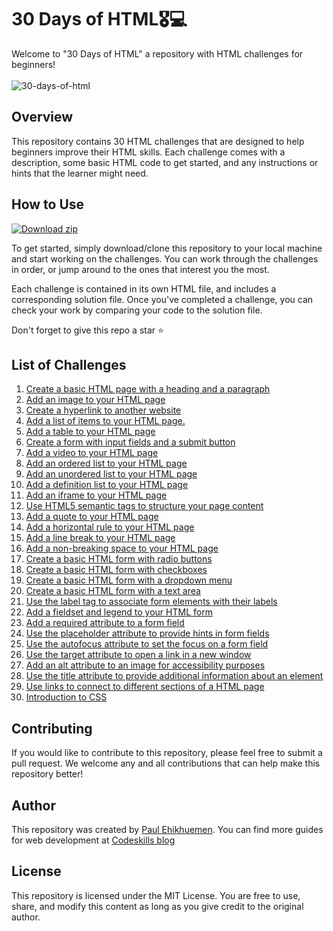# 30 Days of HTML🎖️💻

Welcome to "30 Days of HTML" a repository with HTML challenges for beginners!
<br><br>
![30-days-of-html](https://socialify.git.ci/codeskills-dev/30-days-of-html/image?font=Inter&forks=1&language=1&name=1&pulls=1&stargazers=1&theme=Auto)

## Overview

This repository contains 30 HTML challenges that are designed to help beginners improve their HTML skills. Each challenge comes with a description, some basic HTML code to get started, and any instructions or hints that the learner might need.

## How to Use

<!-- BEGIN LATEST DOWNLOAD BUTTON -->
[![Download zip](https://custom-icon-badges.herokuapp.com/badge/-Download-blue?style=for-the-badge&logo=download&logoColor=white "Download zip")](https://github.com/codeskills-dev/30-days-of-html/archive/v1.0.0.zip)
<!-- END LATEST DOWNLOAD BUTTON -->

To get started, simply download/clone this repository to your local machine and start working on the challenges. You can work through the challenges in order, or jump around to the ones that interest you the most.

Each challenge is contained in its own HTML file, and includes a corresponding solution file. Once you've completed a challenge, you can check your work by comparing your code to the solution file.

Don't forget to give this repo a star ⭐️

## List of Challenges

<ol>
  <li>
  <a href="https://github.com/codeskills-dev/30-days-of-html/tree/main/01%20-%20Basic%20HTML%20Page">
    Create a basic HTML page with a heading and a paragraph
  </a>
  </li>
  <li>
  <a href="https://github.com/codeskills-dev/30-days-of-html/tree/main/02%20-%20Add%20an%20Image%20to%20your%20HTML%20Page">
    Add an image to your HTML page
  </a>
  </li>
  <li>
  <a href="https://github.com/codeskills-dev/30-days-of-html/tree/main/03%20-%20Create%20a%20hyperlink%20to%20another%20website">
    Create a hyperlink to another website
  </a>
  </li>
  <li>
  <a href="https://github.com/codeskills-dev/30-days-of-html/tree/main/04%20-%20Add%20a%20list%20of%20items%20to%20your%20HTML%20page">
  Add a list of items to your HTML page.
  </a>
  </li>

  <li>
  <a href="https://github.com/codeskills-dev/30-days-of-html/tree/main/05%20-%20Add%20a%20table%20to%20your%20HTML%20page">
  Add a table to your HTML page
  </a>
  </li>
  <li>
  <a href="https://github.com/codeskills-dev/30-days-of-html/tree/main/06%20-%20Create%20a%20HTML%20form">
  Create a form with input fields and a submit button
  </a>
  </li>
  <li>
  <a href="https://github.com/codeskills-dev/30-days-of-html/tree/main/07%20-%20Add%20a%20video%20to%20your%20HTML%20Page">
  Add a video to your HTML page
  </a>
  </li>
  <li>
  <a href="https://github.com/codeskills-dev/30-days-of-html/tree/main/08%20-%20Add%20an%20ordered%20list%20to%20your%20HTML%20Page">
  Add an ordered list to your HTML page
  </a>
  </li>
  <li>
  <a href="https://github.com/codeskills-dev/30-days-of-html/tree/main/09%20-%20Add%20an%20unordered%20list%20to%20your%20HTML%20page">
  Add an unordered list to your HTML page
  </a>
  </li>
  <li>
  <a href="https://github.com/codeskills-dev/30-days-of-html/tree/main/10%20-%20Add%20a%20definition%20list%20to%20your%20HTML%20Page">
  Add a definition list to your HTML page
  </a>
  </li>
  <li>
  <a href="https://github.com/codeskills-dev/30-days-of-html/tree/main/11%20-%20Add%20an%20iframe%20to%20your%20HTML%20Page">
  Add an iframe to your HTML page
  </a>
  </li>
  <li>
  <a href="https://github.com/codeskills-dev/30-days-of-html/tree/main/12%20-%20Use%20HTML5%20Sematic%20tags%20for%20page%20structure">
  Use HTML5 semantic tags to structure your page content
  </a>
  </li>
  <li>
  <a href="https://github.com/codeskills-dev/30-days-of-html/tree/main/13%20-%20Add%20a%20quote%20to%20your%20HTML%20Page">
  Add a quote to your HTML page
  </a>
  </li>
  <li>
  <a href="https://github.com/codeskills-dev/30-days-of-html/tree/main/14%20-%20Add%20a%20horizontal%20rule%20to%20your%20HTML%20Page">
  Add a horizontal rule to your HTML page
  </a>
  </li>
  <li>
  <a href="https://github.com/codeskills-dev/30-days-of-html/tree/main/15%20-%20Add%20a%20line%20break%20to%20your%20HTML%20Page">
  Add a line break to your HTML page
  </a>
  </li>
  <li>
  <a href="https://github.com/codeskills-dev/30-days-of-html/tree/main/16%20-%20Add%20a%20non-breaking%20space%20to%20your%20HTML%20Page">
  Add a non-breaking space to your HTML page
  </a>
  </li>
  <li>
  <a href="https://github.com/codeskills-dev/30-days-of-html/tree/main/17%20-%20Create%20a%20basic%20HTML%20form%20with%20radio%20buttons">
  Create a basic HTML form with radio buttons
  </a>
  </li>
  <li>
  <a href="https://github.com/codeskills-dev/30-days-of-html/tree/main/18%20-%20Create%20a%20basic%20HTML%20form%20with%20checkboxes">
  Create a basic HTML form with checkboxes
  </a>
  </li>
  <li>
  <a href="https://github.com/codeskills-dev/30-days-of-html/tree/main/19%20-%20Create%20a%20basic%20HTML%20form%20with%20a%20dropdown%20menu">
  Create a basic HTML form with a dropdown menu
  </a>
  </li>
  <li>
  <a href="https://github.com/codeskills-dev/30-days-of-html/tree/main/20%20-%20Create%20a%20basic%20HTML%20form%20with%20a%20text%20area">
  Create a basic HTML form with a text area
  </a>
  </li>
  <li>
  <a href="https://github.com/codeskills-dev/30-days-of-html/tree/main/21%20-%20Use%20label%20tags%20to%20associate%20form%20elements%20ot%20their%20labels">
  Use the label tag to associate form elements with their labels
  </a>
  </li>
  <li>
  <a href="https://github.com/codeskills-dev/30-days-of-html/tree/main/22%20-%20Add%20a%20fieldset%20and%20legend%20to%20your%20HTML%20form">
  Add a fieldset and legend to your HTML form
  </a>
  </li>
  <li>
  <a href="https://github.com/codeskills-dev/30-days-of-html/tree/main/23%20-%20Add%20a%20required%20attribute%20to%20your%20form%20field">
  Add a required attribute to a form field
  </a>
  </li>
  <li>
  <a href="https://github.com/codeskills-dev/30-days-of-html/tree/main/24%20-%20Use%20placeholder%20attribute%20in%20your%20form">
  Use the placeholder attribute to provide hints in form fields
  </a>
  </li>
  <li>
  <a href="https://github.com/codeskills-dev/30-days-of-html/tree/main/25%20-%20Use%20autofocus%20attribute%20to%20set%20focus%20on%20form%20fields">
  Use the autofocus attribute to set the focus on a form field
  </a>
  </li>
  <li>
  <a href="https://github.com/codeskills-dev/30-days-of-html/tree/main/26%20-%20Use%20target%20attribute%20to%20open%20link%20in%20new%20tab">
  Use the target attribute to open a link in a new window
  </a>
  </li>
  <li>
  <a href="https://github.com/codeskills-dev/30-days-of-html/tree/main/27%20-%20Add%20an%20alt%20attribute%20to%20an%20image%20for%20accessibilty%20purposes">
  Add an alt attribute to an image for accessibility purposes
  </a>
  </li>
  <li>
  <a href="https://github.com/codeskills-dev/30-days-of-html/tree/main/28%20-%20Use%20the%20title%20attribute%20to%20provide%20additional%20information%20about%20an%20element">
  Use the title attribute to provide additional information about an element
  </a>
  </li>
  <li>
  <a href="https://github.com/codeskills-dev/30-days-of-html/tree/main/29%20-%20Use%20links%20to%20connect%20to%20different%20sections%20of%20a%20HTML%20page">
  Use links to connect to different sections of a HTML page
  </a>
  </li>
  <li>
  <a href="https://github.com/codeskills-dev/30-days-of-html/tree/main/30%20-%20Introduction%20to%20CSS">
  Introduction to CSS
  </a>
  </li>

</ol>

## Contributing

If you would like to contribute to this repository, please feel free to submit a pull request. We welcome any and all contributions that can help make this repository better!

## Author

This repository was created by [Paul Ehikhuemen](https://github.com/lordelogos). You can find more guides for web development at [Codeskills blog](https://blog.codeskills.dev)

## License

This repository is licensed under the MIT License. You are free to use, share, and modify this content as long as you give credit to the original author.
